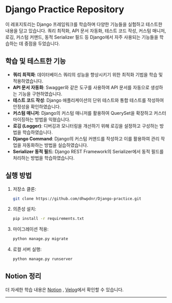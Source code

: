 
# Django Practice Repository

이 레포지토리는 Django 프레임워크를 학습하며 다양한 기능들을 실험하고 테스트한 내용을 담고 있습니다. 쿼리 최적화, API 문서 자동화, 테스트 코드 작성, 커스텀 매니저, 로깅, 커스텀 커맨드, 동적 Serializer 필드 등 Django에서 자주 사용되는 기능들을 학습하는 데 중점을 두었습니다.

## 학습 및 테스트한 기능

- **쿼리 최적화**: 데이터베이스 쿼리의 성능을 향상시키기 위한 최적화 기법을 학습 및 적용하였습니다.
- **API 문서 자동화**: Swagger와 같은 도구를 사용하여 API 문서를 자동으로 생성하는 기능을 구현하였습니다.
- **테스트 코드 작성**: Django 애플리케이션의 단위 테스트와 통합 테스트를 작성하여 안정성을 확인하였습니다.
- **커스텀 매니저**: Django의 커스텀 매니저를 활용하여 QuerySet을 확장하고 커스터마이징하는 방법을 익혔습니다.
- **로깅 (Logger)**: 디버깅과 모니터링을 개선하기 위해 로깅을 설정하고 구성하는 방법을 학습하였습니다.
- **Django Command**: Django의 커스텀 커맨드를 작성하고 이를 활용하여 관리 작업을 자동화하는 방법을 실습하였습니다.
- **Serializer 동적 필드**: Django REST Framework의 Serializer에서 동적 필드를 처리하는 방법을 학습하였습니다.

## 실행 방법

1. 저장소 클론:
    ```bash
    git clone https://github.com/dhwpdnr/Django-practice.git
    ```

2. 의존성 설치:
    ```bash
    pip install -r requirements.txt
    ```

3. 마이그레이션 적용:
    ```bash
    python manage.py migrate
    ```

4. 로컬 서버 실행:
    ```bash
    python manage.py runserver
    ```

## Notion 정리

더 자세한 학습 내용은 [Notion](https://www.notion.so/Django-213282c789934d66845283a988da1f5c) , [Velog](https://velog.io/@dhwpdnr)에서 확인할 수 있습니다.

---

